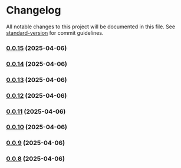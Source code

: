 # Changelog

All notable changes to this project will be documented in this file. See [standard-version](https://github.com/conventional-changelog/standard-version) for commit guidelines.

### [0.0.15](https://github.com/haxzie/sequel-mcp/compare/v0.0.14...v0.0.15) (2025-04-06)

### [0.0.14](https://github.com/haxzie/sequel-mcp/compare/v0.0.13...v0.0.14) (2025-04-06)

### [0.0.13](https://github.com/haxzie/sequel-mcp/compare/v0.0.12...v0.0.13) (2025-04-06)

### [0.0.12](https://github.com/haxzie/sequel-mcp/compare/v0.0.11...v0.0.12) (2025-04-06)

### [0.0.11](https://github.com/haxzie/sequel-mcp/compare/v0.0.10...v0.0.11) (2025-04-06)

### [0.0.10](https://github.com/haxzie/sequel-mcp/compare/v0.0.9...v0.0.10) (2025-04-06)

### [0.0.9](https://github.com/haxzie/sequel-mcp/compare/v0.0.8...v0.0.9) (2025-04-06)

### [0.0.8](https://github.com/haxzie/sequel-mcp/compare/v0.0.2...v0.0.8) (2025-04-06)
